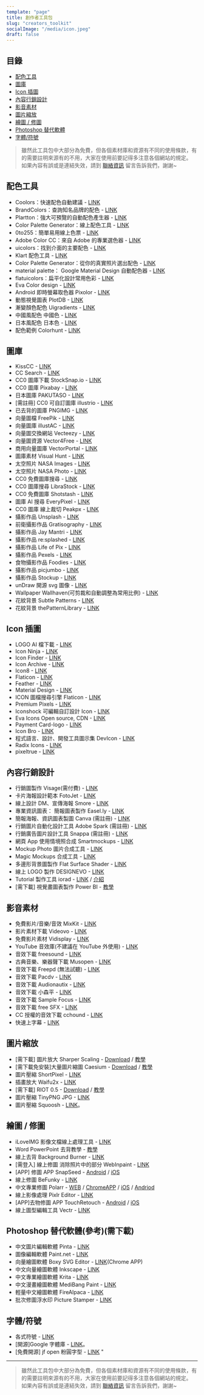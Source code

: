 ```yaml
---
template: "page"
title: 創作者工具包
slug: "creators_toolkit"
socialImage: "/media/icon.jpeg"
draft: false
---
```


## 目錄

- [配色工具](#配色工具)
- [圖庫](#圖庫)
- [Icon 插圖](#icon插圖)
- [內容行銷設計](#內容行銷設計)
- [影音素材](#影音素材)
- [圖片縮放](#圖片縮放)
- [繪圖 / 修圖](#繪圖--修圖)
- [Photoshop 替代軟體](#photoshop替代軟體參考需下載)
- [字體/符號](#字體符號)

> 雖然此工具包中大部分為免費，但各個素材庫和資源有不同的使用條款，有的需要註明來源有的不用，大家在使用前要記得多注意各個網站的規定。\
> 如果內容有誤或是連結失效，請到 [聯絡資訊](/pages/contacts) 留言告訴我們，謝謝~

## 配色工具

- Coolors：快速配色自動建議 - [LINK](https://coolors.co/)
- BrandColors：查詢知名品牌的配色 - [LINK](https://brandcolors.net/)
- Plartton：強大可預覽的自動配色產生器 - [LINK](https://paletton.com/)
- Color Palette Generator：線上配色工具 - [LINK](https://palettegenerator.colorion.co/)
- 0to255：簡單易用線上色票 - [LINK](https://www.0to255.com/)
- Adobe Color CC：來自 Adobe 的專業選色器 - [LINK](https://color.adobe.com/zh/create/color-wheel/)
- uicolors：找到介面的主要配色 - [LINK](https://getuicolors.com/)
- Klart 配色工具 - [LINK](https://klart.co/colors/)
- Color Palette Generator：從你的真實照片選出配色 - [LINK](https://www.degraeve.com/color-palette/index.php)
- material palette： Google Material Design 自動配色器 - [LINK](https://www.materialpalette.com/)
- flatuicolors：扁平化設計常用色彩 - [LINK](https://flatuicolors.com/)
- Eva Color design - [LINK](https://colors.eva.design/)
- Android 即時螢幕取色器 Pixolor - [LINK](https://www.playpcesor.com/2015/10/android-pixolor.html)
- 動態視覺圖表 PlotDB - [LINK](https://plotdb.com/)
- 漸變顏色配色 Uigradients - [LINK](https://uigradients.com/#ServQuick)
- 中國風配色 中國色 - [LINK](https://zhongguose.com/)
- 日本風配色 日本色 - [LINK](https://nipponcolors.com/)
- 配色範例 Colorhunt - [LINK](https://www.colorhunt.co/)

## 圖庫

- KissCC - [LINK](https://www.kisscc0.com/)
- CC Search - [LINK](https://search.creativecommons.org/)
- CC0 圖庫下載 StockSnap.io - [LINK](https://stocksnap.io/)
- CC0 圖庫 Pixabay - [LINK](https://pixabay.com/)
- 日本圖庫 PAKUTASO - [LINK](https://www.pakutaso.com/)
- \[需註冊] CC0 可自訂圖庫 illustrio - [LINK](https://illustrio.com/)
- 已去背的圖庫 PNGIMG - [LINK](https://pngimg.com/)
- 向量圖檔 FreePik - [LINK](https://www.freepik.com/)
- 向量圖庫 illustAC - [LINK](https://en.ac-illust.com/)
- 向量圖交換網站 Vecteezy - [LINK](https://www.vecteezy.com/)
- 向量圖資源 Vector4Free - [LINK](https://vector4free.com/)
- 商用向量圖庫 VectorPortal - [LINK](https://www.vectorportal.com/)
- 圖庫素材 Visual Hunt - [LINK](https://visualhunt.com/)
- 太空照片 NASA Images - [LINK](https://nasaimages.lunaimaging.com/)
- 太空照片 NASA Photo - [LINK](https://images.nasa.gov/#/)
- CC0 免費圖庫搜尋 - [LINK](https://cc0.wfublog.com/)
- CC0 圖庫搜尋 LibraStock - [LINK](https://librestock.com/)
- CC0 免費圖庫 Shotstash - [LINK](https://shotstash.com/)
- 圖庫 AI 搜尋 EveryPixel - [LINK](https://everypixel.com/)
- CC0 圖庫 線上裁切 Peakpx - [LINK](https://www.peakpx.com/)
- 攝影作品 Unsplash - [LINK](https://unsplash.com/)
- 前衛攝影作品 Gratisography - [LINK](https://www.gratisography.com/)
- 攝影作品 Jay Mantri - [LINK](https://jaymantri.com/)
- 攝影作品 re:splashed - [LINK](https://www.resplashed.com/)
- 攝影作品 Life of Pix - [LINK](https://www.lifeofpix.com/)
- 攝影作品 Pexels - [LINK](https://www.pexels.com/)
- 食物攝影作品 Foodies - [LINK](https://foodiesfeed.com/)
- 攝影作品 picjumbo - [LINK](https://picjumbo.com/)
- 攝影作品 Stockup - [LINK](https://www.sitebuilderreport.com/stock-up)
- unDraw 開源 svg 圖像 - [LINK](https://undraw.co/illustrations)
- Wallpaper Wallhaven(可剪裁和自動調整為常用比例) - [LINK](https://alpha.wallhaven.cc/)
- 花紋背景 Subtle Patterns - [LINK](https://subtlepatterns.com/)
- 花紋背景 thePatternLibrary - [LINK](https://thepatternlibrary.com/)

## Icon 插圖

- LOGO AI 檔下載 - [LINK](https://www.logodust.com/)
- Icon Ninja - [LINK](https://www.iconninja.com/)
- Icon Finder - [LINK](https://www.iconfinder.com/)
- Icon Archive - [LINK](https://www.iconarchive.com/)
- Icon8 - [LINK](https://icons8.com/)
- Flaticon - [LINK](https://flaticons.net/)
- Feather - [LINK](https://feathericons.com/)
- Material Design - [LINK](https://design.google.com/icons/)
- ICON 圖檔搜尋引擎 Flaticon - [LINK](https://www.flaticon.com/)
- Premium Pixels - [LINK](https://www.premiumpixels.com/page/1/?s=icon)
- Iconshock 可編輯自訂設計 Icon - [LINK](https://www.iconshock.com/)
- Eva Icons Open source, CDN - [LINK](https://akveo.github.io/eva-icons/#/)
- Payment Card-logo - [LINK](https://card-logo.com/)
- Icon Bro - [LINK](https://www.iconbros.com/)
- 程式語言、設計、開發工具圖示集 DevIcon - [LINK](https://konpa.github.io/devicon/)
- Radix Icons - [LINK](https://icons.modulz.app/)
- pixeltrue - [LINK](https://www.pixeltrue.com/illustrations)

## 內容行銷設計

- 行銷圖製作 Visage(需付費) - [LINK](https://visage.co/)
- 卡片海報設計範本 FotoJet - [LINK](https://www.fotojet.com/)
- 線上設計 DM、宣傳海報 Smore - [LINK](https://www.smore.com/)
- 專業資訊圖表： 簡報圖表製作 Easel.ly - [LINK](https://easel.ly/)
- 簡報海報、資訊圖表製圖 Canva (需註冊) - [LINK](https://www.canva.com/)
- 行銷圖片自動化設計工具 Adobe Spark (需註冊) - [LINK](https://spark.adobe.com/)
- 行銷廣告圖片設計工具 Snappa (需註冊) - [LINK](https://snappa.io/)
- 網頁 App 使用情境照合成 Smartmockups - [LINK](https://smartmockups.com/)
- Mockup Photo 圖片合成工具 - [LINK](https://mockup.photos/)
- Magic Mockups 合成工具 - [LINK](https://magicmockups.com/)
- 多邊形背景圖製作 Flat Surface Shader - [LINK](https://matthew.wagerfield.com/flat-surface-shader/)
- 線上 LOGO 製作 DESIGNEVO - [LINK](https://www.designevo.com/tw/)
- Tutorial 製作工具 iorad - [LINK](https://www.iorad.com/) / [介紹](https://www.playpcesor.com/2017/12/iorad.html)
- \[需下載] 視覺畫圖表製作 Power BI - [教學](https://buzzorange.com/techorange/2017/06/15/excel-power-bi/)

## 影音素材

- 免費影片/音樂/音效 MixKit - [LINK](https://mixkit.co/)
- 影片素材下載 Videovo - [LINK](https://www.videvo.net/)
- 免費影片素材 Vidisplay - [LINK](https://www.vidsplay.com/)
- YouTube 音效庫(不建議在 YouTube 外使用) - [LINK](https://www.youtube.com/audiolibrary)
- 音效下載 freesound - [LINK](https://www.freesound.org/browse/tags/music/)
- 古典音樂、樂器聲下載 Musopen - [LINK](https://musopen.org/)
- 音效下載 Freepd (無法試聽) - [LINK](https://freepd.com/)
- 音效下載 Pacdv - [LINK](https://www.pacdv.com/sounds/index.html)
- 音效下載 Audionautix - [LINK](https://audionautix.com/)
- 音效下載 小森平 - [LINK](https://taira-komori.jpn.org/freesoundtw.html)
- 音效下載 Sample Focus - [LINK](https://samplefocus.com/)
- 音效下載 free SFX - [LINK](https://freesfx.co.uk/)
- CC 授權的音效下載 cchound - [LINK](https://cchound.com/)
- 快速上字幕 - [LINK](https://www.soft4fun.net/software/multimedia/arctime-make-subtile.htm)

## 圖片縮放

- \[需下載] 圖片放大 Sharper Scaling - [Download](http://a-sharper-scaling.com/) / [教學](https://www.playpcesor.com/2016/10/sharper-scaling-photoshop.html)
- \[需下載免安裝]大量圖片縮圖 Caesium - [Download](https://www.fosshub.com/Caesium-Image-Compressor.html) / [教學](https://www.playpcesor.com/2016/02/Caesium-Image-Compressor.html)
- 圖片壓縮 ShortPixel - [LINK](https://shortpixel.com/online-image-compression)
- 插畫放大 Waifu2x - [LINK](http://waifu2x.udp.jp/)
- \[需下載] RIOT 0.5 - [Download](https://luci.criosweb.ro/riot/download/) / [教學](https://www.playpcesor.com/2013/09/riot-05.html)
- 圖片壓縮 TinyPNG JPG - [LINK](https://tinypng.com/)
- 圖片壓縮 Squoosh - [LINK](https://squoosh.app/)。

## 繪圖 / 修圖

- iLoveIMG 影像文檔線上處理工具 - [LINK](https://www.iloveimg.com/zh_tw)
- Word PowerPoint 去背教學 - [教學](https://www.playpcesor.com/2016/06/word-powerpoint-remove-background.html)
- 線上去背 Background Burner - [LINK](https://burner.bonanza.com/)
- \[需登入] 線上修圖 消除照片中的部分 WebInpaint - [LINK](https://www.webinpaint.com/)
- \[APP] 修圖 APP SnapSeed - [Android](https://play.google.com/store/apps/details?id=com.niksoftware.snapseed&hl=zh_TW) / [iOS](https://itunes.apple.com/us/app/snapseed/id439438619?mt=8)
- 線上修圖 BeFunky - [LINK](https://www.befunky.com/)
- 中文專業修圖 Polarr - [WEB](https://v3.polarr.co/) / [ChromeAPP](https://chrome.google.com/webstore/detail/polarr-photo-editor-3/djonnbgfieijldcieafgjcnhmpcfpmgg) / [iOS](https://apps.apple.com/tw/app/polarr-photo-editor/id988173374) / [Andriod](https://play.google.com/store/apps/details?id=photo.editor.polarr)
- 線上影像處理 Pixlr Editor - [LINK](https://pixlr.com/editor/)
- \[APP]去物修圖 APP TouchRetouch - [Android](https://play.google.com/store/apps/details?id=com.advasoft.touchretouch&hl=zh_TW) / [iOS](https://itunes.apple.com/tw/app/touchretouch/id373311252?mt=8)
- 線上圖型編輯工具 Vectr - [LINK](https://vectr.com/)

## Photoshop 替代軟體(參考)(需下載)

- 中文圖片編輯軟體 Pinta - [LINK](https://pinta-project.com/pintaproject/pinta/)
- 圖像編輯軟體 Paint.net - [LINK](https://www.getpaint.net/)
- 向量繪圖軟體 Boxy SVG Editor - [LINK](https://chrome.google.com/webstore/detail/boxy-svg/gaoogdonmngmdlbinmiclicjpbjhgomg)(Chrome APP)
- 中文向量繪圖軟體 Inkscape - [LINK](https://inkscape.org/en/)
- 中文專業繪圖軟體 Krita - [LINK](https://krita.org/en/download/krita-desktop/)
- 中文漫畫繪圖軟體 MediBang Paint - [LINK](https://medibangpaint.com/zh_TW/)
- 輕量中文繪圖軟體 FireAlpaca - [LINK](https://firealpaca.com/tw)
- 批次修圖浮水印 Picture Stamper - [LINK](https://amin-ahmadi.com/picture-stamper/)

## 字體/符號

- 各式符號 - [LINK](https://copychar.cc/)
- \[開源]Google 字體庫 - [LINK](https://fonts.google.com/)。
- \[免費開源] jf open 粉圓字型 - [LINK](https://justfont.com/huninn/)
"
---

> 雖然此工具包中大部分為免費，但各個素材庫和資源有不同的使用條款，有的需要註明來源有的不用，大家在使用前要記得多注意各個網站的規定。\
> 如果內容有誤或是連結失效，請到 [聯絡資訊](/pages/contacts) 留言告訴我們，謝謝~
